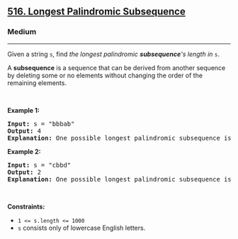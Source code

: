 <h2><a href="https://leetcode.com/problems/longest-palindromic-subsequence/">516. Longest Palindromic Subsequence</a></h2><h3>Medium</h3><hr><div bis_skin_checked="1"><p>Given a string <code>s</code>, find <em>the longest palindromic <strong>subsequence</strong>'s length in</em> <code>s</code>.</p>

<p>A <strong>subsequence</strong> is a sequence that can be derived from another sequence by deleting some or no elements without changing the order of the remaining elements.</p>

<p>&nbsp;</p>
<p><strong class="example">Example 1:</strong></p>

<pre><strong>Input:</strong> s = "bbbab"
<strong>Output:</strong> 4
<strong>Explanation:</strong> One possible longest palindromic subsequence is "bbbb".
</pre>

<p><strong class="example">Example 2:</strong></p>

<pre><strong>Input:</strong> s = "cbbd"
<strong>Output:</strong> 2
<strong>Explanation:</strong> One possible longest palindromic subsequence is "bb".
</pre>

<p>&nbsp;</p>
<p><strong>Constraints:</strong></p>

<ul>
	<li><code>1 &lt;= s.length &lt;= 1000</code></li>
	<li><code>s</code> consists only of lowercase English letters.</li>
</ul>
</div>